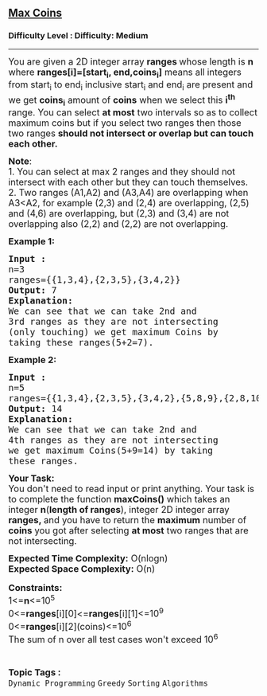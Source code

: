 <h2><a href="https://www.geeksforgeeks.org/problems/max-coins--170647/1?page=2&difficulty=Medium&status=unsolved,attempted&sortBy=accuracy">Max Coins</a></h2><h3>Difficulty Level : Difficulty: Medium</h3><hr><div class="problems_problem_content__Xm_eO"><p><span style="font-size: 18px;">You are given a 2D integer array <strong>ranges </strong>whose length is <strong>n </strong>where&nbsp;<strong>ranges[i]=[start<sub>i</sub>, end,coins<sub>i</sub>]</strong> means all integers from start<sub>i</sub> to end<sub>i</sub> inclusive start<sub>i</sub> and end<sub>i</sub> are present and we get <strong>coins<sub>i</sub></strong>&nbsp;amount of <strong>coins</strong> when we select this <strong>i<sup>th</sup></strong> range. You can select <strong>at most</strong>&nbsp;two intervals so as to collect maximum coins but if you select two ranges then those two ranges <strong>should not intersect or overlap but can touch each other.</strong></span></p>
<p><span style="font-size: 18px;"><strong>Note</strong>: <br></span><span style="font-size: 18px;">1. You can select at max 2 ranges and they should not intersect with each other but they can touch themselves.<br>2. Two ranges (A1,A2) and (A3,A4) are overlapping when A3&lt;A2, for example (2,3) and (2,4) are overlapping, (2,5) and (4,6) are overlapping, but (2,3) and (3,4) are not overlapping also (2,2) and (2,2) are not overlapping.</span></p>
<p><strong><span style="font-size: 18px;">Example 1:</span></strong></p>
<pre><span style="font-size: 18px;"><strong>Input :
</strong>n=3
ranges={{1,3,4},{2,3,5},{3,4,2}}</span>
<span style="font-size: 18px;"><strong>Output: </strong>7</span>
<span style="font-size: 18px;"><strong>Explanation:</strong>
We can see that we can take 2nd and 
3rd ranges as they are not intersecting
(only touching) we get maximum Coins by 
taking these ranges(5+2=7).</span></pre>
<p><strong><span style="font-size: 18px;">Example 2:</span></strong></p>
<pre><span style="font-size: 18px;"><strong>Input :</strong>
n=5
ranges={{1,3,4},{2,3,5},{3,4,2},{5,8,9},{2,8,10}}</span>
<span style="font-size: 18px;"><strong>Output: </strong>14</span>
<span style="font-size: 18px;"><strong>Explanation:</strong>
We can see that we can take 2nd and 
4th ranges as they are not intersecting 
we get maximum Coins(5+9=14) by taking 
these ranges.</span></pre>
<p><span style="font-size: 18px;"><strong>Your Task:</strong><br>You don't need to read input or print anything. Your task is to complete the function <strong>maxCoins()</strong> which takes an integer <strong>n</strong>(<strong>length of ranges</strong>), integer 2D integer array<strong> ranges,&nbsp;</strong>and you have to return the <strong>maximum</strong> number of <strong>coins</strong>&nbsp;you got after selecting <strong>at most</strong>&nbsp;two ranges that are not intersecting.</span></p>
<p><span style="font-size: 18px;"><strong>Expected Time Complexity:</strong> O(nlogn)<br><strong>Expected Space Complexity:</strong> O(n)</span><br><br><span style="font-size: 18px;"><strong>Constraints:</strong><br>1&lt;=<strong>n</strong>&lt;=10<sup>5</sup><br>0&lt;=<strong>ranges</strong>[i][0]&lt;=<strong>ranges</strong>[i][1]&lt;=10<sup>9</sup><br>0&lt;=<strong>ranges</strong>[i][2](coins)&lt;=10<sup>6</sup><br>The sum of n over all test cases won't exceed 10<sup>6</sup></span></p></div><br><p><span style=font-size:18px><strong>Topic Tags : </strong><br><code>Dynamic Programming</code>&nbsp;<code>Greedy</code>&nbsp;<code>Sorting</code>&nbsp;<code>Algorithms</code>&nbsp;